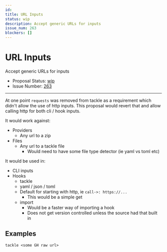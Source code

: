 ```yaml
---
id:
title: URL Inputs
status: wip
description: Accept generic URLs for inputs
issue_num: 263
blockers: []
---
```

[//]: # (--start-header--DO NOT MODIFY)

# URL Inputs

Accept generic URLs for inputs

- Proposal Status: [wip](README.md#status)
- Issue Number: [263](https://github.com/sudoblockio/tackle/issue/263)
---
[//]: # (--end-header--start-body--MODIFY)

At one point `requests` was removed from tackle as a requirement which didn't allow the use of http inputs. This proposal would revert that and allow calling http for both cli / hook inputs.

It would work against:
- Providers
  - Any url to a zip
- Files
  - Any url to a tackle file
    - Would need to have some file type detector (ie yaml vs toml etc)

It would be used in:
- CLI inputs
- Hooks
  - tackle
  - yaml / json / toml
  - Default for starting with http, ie `call->: https://...`
    - This would be a simple get
  - import
    - Would be a faster way of importing a hook
    - Does not get version controlled unless the source had that built in

## Examples

```shell
tackle <some GH raw url>
```